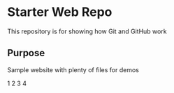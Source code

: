# Starter Web Repo

This repository is for showing how Git and GitHub work

## Purpose

Sample website with plenty of files for demos

1
2
3
4
